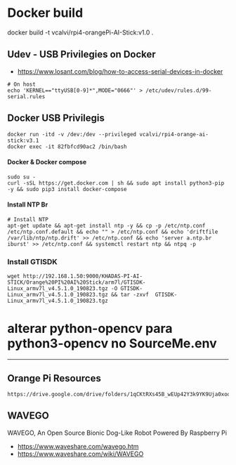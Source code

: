 # Docker build
docker build -t vcalvi/rpi4-orangePi-AI-Stick:v1.0 .



## Udev - USB Privilegies on Docker
- https://www.losant.com/blog/how-to-access-serial-devices-in-docker
```
# On host
echo 'KERNEL=="ttyUSB[0-9]*",MODE="0666"' > /etc/udev/rules.d/99-serial.rules
```

## Docker USB Privilegis
```
docker run -itd -v /dev:/dev --privileged vcalvi/rpi4-orange-ai-stick:v3.1
docker exec -it 82fbfcd90ac2 /bin/bash

```

#### Docker & Docker compose

```
sudo su -
curl -sSL https://get.docker.com | sh && sudo apt install python3-pip -y && sudo pip3 install docker-compose
```

#### Install NTP Br

```
# Install NTP
apt-get update && apt-get install ntp -y && cp -p /etc/ntp.conf /etc/ntp.conf.default && echo "" > /etc/ntp.conf && echo 'driftfile /var/lib/ntp/ntp.drift' >> /etc/ntp.conf && echo 'server a.ntp.br iburst' >> /etc/ntp.conf && systemctl restart ntp && ntpq -p
```

### Install GTISDK
```
wget http://192.168.1.50:9000/KHADAS-PI-AI-STICK/Orange%20PI%20AI%20Stick/arm7l/GTISDK-Linux_armv7l_v4.5.1.0_190823.tgz -O GTISDK-Linux_armv7l_v4.5.1.0_190823.tgz && tar -zxvf  GTISDK-Linux_armv7l_v4.5.1.0_190823.tgz

```


# alterar python-opencv para python3-opencv no SourceMe.env



---

## Orange Pi Resources
```
https://drive.google.com/drive/folders/1qCKtRXs45B_wEUp42Y3k9YK9Uja0xooW
```

## WAVEGO
WAVEGO, An Open Source Bionic Dog-Like Robot Powered By Raspberry Pi

- https://www.waveshare.com/wavego.htm
- https://www.waveshare.com/wiki/WAVEGO
